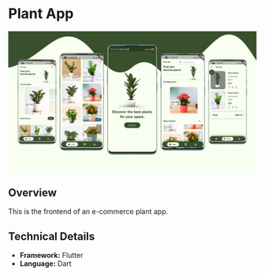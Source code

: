 <h1>Plant App</h1>
<p align="center">
  <img src="https://github.com/NoushinTasnim/Plant-App/blob/main/Artboard%201.jpg" alt="App Screenshot" width="1000" />
</p>
<h2>Overview</h2>
<p>This is the frontend of an e-commerce plant app.</p>

 <h2>Technical Details</h2>
<ul>
        <li><strong>Framework:</strong> Flutter</li>
        <li><strong>Language:</strong> Dart</li>
    </ul>
